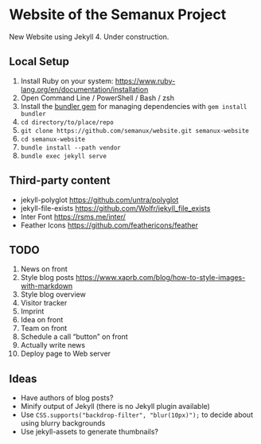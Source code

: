 # Website of the Semanux Project

New Website using Jekyll 4. Under construction.

## Local Setup

1. Install Ruby on your system: <https://www.ruby-lang.org/en/documentation/installation>
2. Open Command Line / PowerShell / Bash / zsh
3. Install the [bundler gem](https://bundler.io) for managing dependencies with `gem install bundler`
4. `cd directory/to/place/repo`
5. `git clone https://github.com/semanux/website.git semanux-website`
6. `cd semanux-website`
7. `bundle install --path vendor`
8. `bundle exec jekyll serve`

## Third-party content
- jekyll-polyglot <https://github.com/untra/polyglot>
- jekyll-file-exists <https://github.com/Wolfr/jekyll_file_exists>
- Inter Font <https://rsms.me/inter/>
- Feather Icons <https://github.com/feathericons/feather>

## TODO
1. News on front
1. Style blog posts <https://www.xaprb.com/blog/how-to-style-images-with-markdown>
1. Style blog overview
1. Visitor tracker
1. Imprint
1. Idea on front
1. Team on front
1. Schedule a call “button” on front
1. Actually write news
1. Deploy page to Web server

## Ideas
- Have authors of blog posts?
- Minify output of Jekyll (there is no Jekyll plugin available)
- Use `CSS.supports("backdrop-filter", "blur(10px)");` to decide about using blurry backgrounds
- Use jekyll-assets to generate thumbnails?